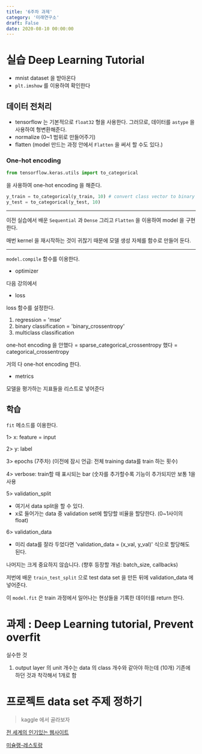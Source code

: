 ```yaml
---
title: '6주차 과제'
category: '미래연구소'
draft: False
date: 2020-08-10 00:00:00
---
```


# 실습 Deep Learning Tutorial

- mnist dataset 을 받아온다
- `plt.imshow` 를 이용하여 확인한다

## 데이터 전처리

- tensorflow 는 기본적으로 `float32` 형을 사용한다. 그러므로, 데이터를 `astype` 을 사용하여 형변환해준다.
- normalize (0~1 범위로 만들어주기)
- flatten (model 만드는 과정 안에서 `Flatten` 을 써서 할 수도 있다.)

### One-hot encoding

```py
from tensorflow.keras.utils import to_categorical
```

을 사용하여 one-hot encoding 을 해준다.

```py
y_train = to_categorical(y_train, 10) # convert class vector to binary class matirx
y_test = to_categorical(y_test, 10)
```

---

이전 실습에서 배운 `Sequential` 과 `Dense` 그리고 `Flatten` 을 이용하여 model 을 구현한다.

매번 kernel 을 재시작하는 것이 귀찮기 때문에 모델 생성 자체를 함수로 만들어 둔다.

---

`model.compile` 함수를 이용한다.

- optimizer

다음 강의에서

- loss

loss 함수를 설정한다.

1. regression = 'mse'
2. binary classification = 'binary_crossentropy'
3. multiclass classification

one-hot encoding 을 안했다 = sparse_categorical_crossentropy
했다 = categorical_crossentropy

거의 다 one-hot encoding 한다.

- metrics

모델을 평가하는 지표들을 리스트로 넣어준다

## 학습

`fit` 메소드를 이용한다.

1> x: feature = input

2> y: label

3> epochs (7주차) (이전에 잠시 언급: 전체 training data를 train 하는 횟수)

4> verbose: train할 때 표시되는 bar (숫자를 추가할수록 기능이 추가되지만 보통 1을 사용

5> validation_split

- 여기서 data split을 할 수 있다.
- x로 들어가는 data 중 validation set에 할당할 비율을 할당한다. (0~1사이의 float)

6> validation_data

- 미리 data를 잘라 두었다면 'validation_data = (x_val, y_val)' 식으로 할당해도 된다.

나머지는 크게 중요하지 않습니다. (향후 등장할 개념: batch_size, callbacks)

저번에 배운 `train_test_split` 으로 test data set 을 만든 뒤에 validation_data 에 넣어준다.

이 `model.fit` 은 train 과정에서 일어나는 현상들을 기록한 데이터를 return 한다.

# 과제 : Deep Learning tutorial, Prevent overfit

실수한 것

1. output layer 의 unit 개수는 data 의 class 개수와 같아야 하는데 (10개) 기존에 하던 것과 착각해서 1개로 함

# 프로젝트 data set 주제 정하기

> kaggle 에서 골라보자

[전 세계의 인기있는 웹사이트](https://www.kaggle.com/bpali26/popular-websites-across-the-globe/discussion)

[미슐랭-레스토랑](https://www.kaggle.com/jackywang529/michelin-restaurants)
